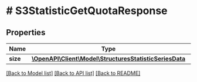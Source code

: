 # # S3StatisticGetQuotaResponse

## Properties

Name | Type | Description | Notes
------------ | ------------- | ------------- | -------------
**size** | [**\OpenAPI\Client\Model\StructuresStatisticSeriesData**](StructuresStatisticSeriesData.md) |  | [optional]

[[Back to Model list]](../../README.md#models) [[Back to API list]](../../README.md#endpoints) [[Back to README]](../../README.md)

